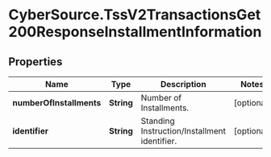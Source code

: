 # CyberSource.TssV2TransactionsGet200ResponseInstallmentInformation

## Properties
Name | Type | Description | Notes
------------ | ------------- | ------------- | -------------
**numberOfInstallments** | **String** | Number of Installments. | [optional] 
**identifier** | **String** | Standing Instruction/Installment identifier.  | [optional] 


